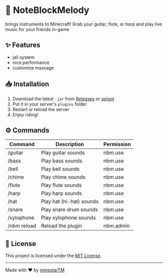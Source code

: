 # 🎵 NoteBlockMelody

brings instruments to Minecraft! Grab your guitar, flute, or harp and play live music for your friends in-game


## ✨ Features

- jail system 
- nice performance
- customize massage

## 📥 Installation

1. Download the latest `.jar` from [Releases](https://github.com/amirreza-83/msWanted/releases/tag/beta) or [spigot](https://www.spigotmc.org/resources/mswanted-1-13-1-21-8-wanted-bounty-system.127810/)
2. Put it in your server's `plugins` folder
3. Restart or reload the server
4. Enjoy riding!

## ⚙️ Commands

| Command     | Description                  | Permission |
|-------------|------------------------------|------------|
| /guitar     | Play guitar sounds           | nbm.use    |
| /bass       | Play bass sounds             | nbm.use    |
| /bell       | Play bell sounds             | nbm.use    |
| /chime      | Play chime sounds            | nbm.use    |
| /flute      | Play flute sounds            | nbm.use    |
| /harp       | Play harp sounds             | nbm.use    |
| /hat        | Play hat (hi-hat) sounds     | nbm.use    |
| /snare      | Play snare drum sounds       | nbm.use    |
| /xylophone  | Play xylophone sounds        | nbm.use    |
| /nbm reload | Reload the plugin            | nbm.admin  |



## 📄 License

This project is licensed under the [MIT License](LICENSE).

---

Made with ❤️ by [minestarTM](https://minestar.top)
